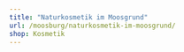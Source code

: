 ```yaml
---
title: "Naturkosmetik im Moosgrund"
url: /moosburg/naturkosmetik-im-moosgrund/
shop: Kosmetik
---
```

